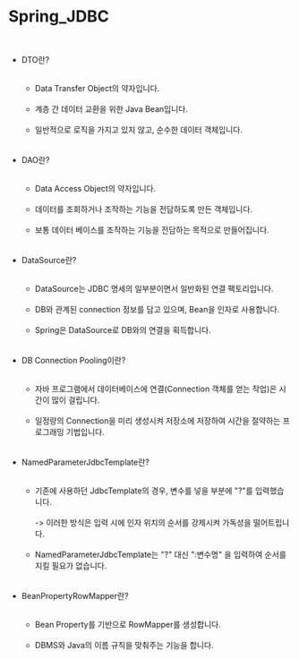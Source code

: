 # Spring_JDBC

<br>
<ul>

  <li>DTO란?</li><br>
  
  <ul>
    <li>Data Transfer Object의 약자입니다.</li><br>
    <li>계층 간 데이터 교환을 위한 Java Bean입니다.</li><br>
    <li>일반적으로 로직을 가지고 있지 않고, 순수한 데이터 객체입니다.</li><br>
  </ul>
  
  <br>
  <li>DAO란?</li><br>
  
  <ul>
    <li>Data Access Object의 약자입니다.</li><br>
    <li>데이터를 조회하거나 조작하는 기능을 전담하도록 만든 객체입니다.</li><br>
    <li>보통 데이터 베이스를 조작하는 기능을 전담하는 목적으로 만들어집니다.</li><br>
  </ul>
  
  
  <br>
  <li>DataSource란?</li><br>
  
  <ul>
    <li>DataSource는 JDBC 명세의 일부분이면서 일반화된 연결 팩토리입니다.</li><br>
    <li>DB와 관계된 connection 정보를 담고 있으며, Bean을 인자로 사용합니다.</li><br>
    <li>Spring은 DataSource로 DB와의 연결을 획득합니다.</li><br>
  </ul>
 
  <br>
  <li>DB Connection Pooling이란?</li><br>
  
  <ul>
    <li>자바 프로그램에서 데이터베이스에 연결(Connection 객체를 얻는 작업)은 시간이 많이 걸립니다.</li><br>
    <li>일정량의 Connection을 미리 생성시켜 저장소에 저장하여 시간을 절약하는 프로그래밍 기법입니다.</li><br>
  </ul>
 
  <br>
  <li>NamedParameterJdbcTemplate란?</li><br>
  
  <ul>
    <li>기존에 사용하던 JdbcTemplate의 경우, 변수를 넣을 부분에 "?"를 입력했습니다.<br><br>
    -> 이러한 방식은 입력 시에 인자 위치의 순서를 강제시켜 가독성을 떨어트립니다.
    </li><br>
    <li>NamedParameterJdbcTemplate는 "?" 대신 ":변수명" 을 입력하여 순서를 지킬 필요가 없습니다.</li><br>
  </ul>
  
  <br>
  <li>BeanPropertyRowMapper란?</li><br>
  
  <ul>
    <li>Bean Property를 기반으로 RowMapper를 생성합니다.</li><br>
    <li>DBMS와 Java의 이름 규칙을 맞춰주는 기능을 합니다.</li><br>
  </ul>
 
</ul>
